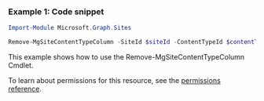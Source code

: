 ### Example 1: Code snippet

```powershellImport-Module Microsoft.Graph.Sites

Remove-MgSiteContentTypeColumn -SiteId $siteId -ContentTypeId $contentTypeId -ColumnDefinitionId $columnDefinitionId
```
This example shows how to use the Remove-MgSiteContentTypeColumn Cmdlet.
To learn about permissions for this resource, see the [permissions reference](/graph/permissions-reference).

